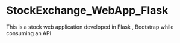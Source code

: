 # StockExchange_WebApp_Flask
This is a stock web application developed in Flask , Bootstrap while consuming an API 
